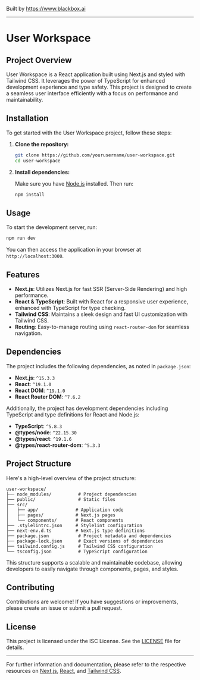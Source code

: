 
Built by https://www.blackbox.ai

---

# User Workspace

## Project Overview

User Workspace is a React application built using Next.js and styled with Tailwind CSS. It leverages the power of TypeScript for enhanced development experience and type safety. This project is designed to create a seamless user interface efficiently with a focus on performance and maintainability.

## Installation

To get started with the User Workspace project, follow these steps:

1. **Clone the repository:**

   ```bash
   git clone https://github.com/yourusername/user-workspace.git
   cd user-workspace
   ```

2. **Install dependencies:**

   Make sure you have [Node.js](https://nodejs.org/) installed. Then run:

   ```bash
   npm install
   ```

## Usage

To start the development server, run:

```bash
npm run dev
```

You can then access the application in your browser at `http://localhost:3000`.

## Features

- **Next.js**: Utilizes Next.js for fast SSR (Server-Side Rendering) and high performance.
- **React & TypeScript**: Built with React for a responsive user experience, enhanced with TypeScript for type checking.
- **Tailwind CSS**: Maintains a sleek design and fast UI customization with Tailwind CSS.
- **Routing**: Easy-to-manage routing using `react-router-dom` for seamless navigation.

## Dependencies

The project includes the following dependencies, as noted in `package.json`:

- **Next.js**: `^15.3.3`
- **React**: `^19.1.0`
- **React DOM**: `^19.1.0`
- **React Router DOM**: `^7.6.2`

Additionally, the project has development dependencies including TypeScript and type definitions for React and Node.js:

- **TypeScript**: `^5.8.3`
- **@types/node**: `^22.15.30`
- **@types/react**: `^19.1.6`
- **@types/react-router-dom**: `^5.3.3`

## Project Structure

Here's a high-level overview of the project structure:

```
user-workspace/
├── node_modules/          # Project dependencies
├── public/                # Static files
├── src/                  
│   ├── app/              # Application code
│   ├── pages/            # Next.js pages
│   └── components/       # React components
├── .stylelintrc.json     # Stylelint configuration
├── next-env.d.ts         # Next.js type definitions
├── package.json           # Project metadata and dependencies
├── package-lock.json      # Exact versions of dependencies
├── tailwind.config.js     # Tailwind CSS configuration
└── tsconfig.json          # TypeScript configuration
```

This structure supports a scalable and maintainable codebase, allowing developers to easily navigate through components, pages, and styles.

## Contributing

Contributions are welcome! If you have suggestions or improvements, please create an issue or submit a pull request.

## License

This project is licensed under the ISC License. See the [LICENSE](LICENSE) file for details. 

---

For further information and documentation, please refer to the respective resources on [Next.js](https://nextjs.org/docs), [React](https://reactjs.org/), and [Tailwind CSS](https://tailwindcss.com/docs).